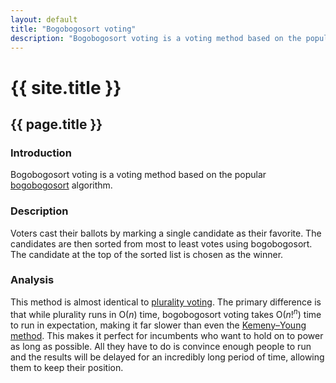 ```yaml
---
layout: default
title: "Bogobogosort voting"
description: "Bogobogosort voting is a voting method based on the popular bogobogosort algorithm."
---
```

# {{ site.title }}
## {{ page.title }}
### Introduction

Bogobogosort voting is a voting method based on the popular [bogobogosort](https://www.dangermouse.net/esoteric/bogobogosort.html) algorithm.

### Description

Voters cast their ballots by marking a single candidate as their favorite. The candidates are then sorted from most to least votes using bogobogosort. The candidate at the top of the sorted list is chosen as the winner.

### Analysis

This method is almost identical to [plurality voting](https://en.wikipedia.org/wiki/Plurality_voting). The primary difference is that while plurality runs in O(*n*) time, bogobogosort voting takes O(*n*!<sup>*n*</sup>) time to run in expectation, making it far slower than even the [Kemeny–Young method](https://en.wikipedia.org/wiki/Kemeny%E2%80%93Young_method). This makes it perfect for incumbents who want to hold on to power as long as possible. All they have to do is convince enough people to run and the results will be delayed for an incredibly long period of time, allowing them to keep their position.
